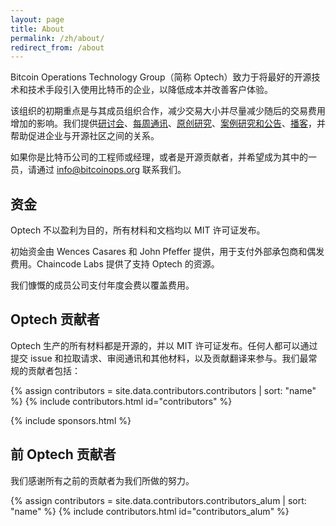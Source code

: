 ```yaml
---
layout: page
title: About
permalink: /zh/about/
redirect_from: /about
---
```


Bitcoin Operations Technology Group（简称 Optech）致力于将最好的开源技术和技术手段引入使用比特币的企业，以降低成本并改善客户体验。

该组织的初期重点是与其成员组织合作，减少交易大小并尽量减少随后的交易费用增加的影响。我们提供[研讨会][workshops]、[每周通讯][weekly newsletters]、[原创研究][dashboard]、[案例研究和公告][blog]、[播客][podcast]，并帮助促进企业与开源社区之间的关系。

[scaling book]: https://github.com/bitcoinops/scaling-book
[workshops]: /zh/workshops
[weekly newsletters]: /zh/newsletters/
[dashboard]: https://dashboard.bitcoinops.org/
[blog]: /zh/blog/
[podcast]: /zh/podcast/

如果你是比特币公司的工程师或经理，或者是开源贡献者，并希望成为其中的一员，请通过 [info@bitcoinops.org](mailto:info@bitcoinops.org) 联系我们。

## 资金

Optech 不以盈利为目的，所有材料和文档均以 MIT 许可证发布。

初始资金由 Wences Casares 和 John Pfeffer 提供，用于支付外部承包商和偶发费用。Chaincode Labs 提供了支持 Optech 的资源。

我们慷慨的成员公司支付年度会费以覆盖费用。

## Optech 贡献者

Optech 生产的所有材料都是开源的，并以 MIT 许可证发布。任何人都可以通过提交 issue 和拉取请求、审阅通讯和其他材料，以及贡献翻译来参与。我们最常规的贡献者包括：

{% assign contributors = site.data.contributors.contributors | sort: "name" %}
{% include contributors.html id="contributors" %}

{% include sponsors.html %}

## 前 Optech 贡献者

我们感谢所有之前的贡献者为我们所做的努力。

{% assign contributors = site.data.contributors.contributors_alum | sort: "name" %}
{% include contributors.html id="contributors_alum" %}

